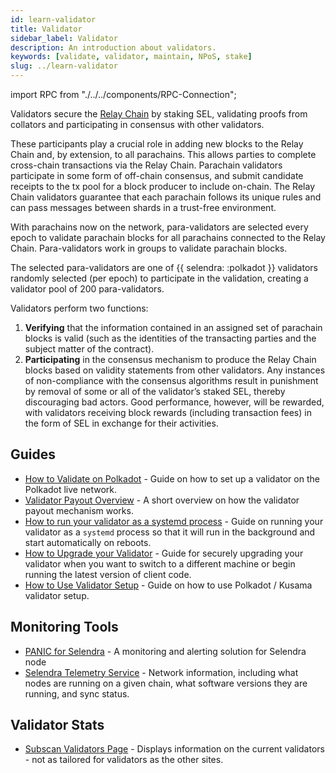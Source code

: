 ```yaml
---
id: learn-validator
title: Validator
sidebar_label: Validator
description: An introduction about validators.
keywords: [validate, validator, maintain, NPoS, stake]
slug: ../learn-validator
---
```


import RPC from "./../../components/RPC-Connection";

Validators secure the [Relay Chain](learn-architecture.md#relay-chain) by staking SEL, validating
proofs from collators and participating in consensus with other validators.

These participants play a crucial role in adding new blocks to the Relay Chain and, by extension, to
all parachains. This allows parties to complete cross-chain transactions via the Relay Chain.
Parachain validators participate in some form of off-chain consensus, and submit candidate receipts
to the tx pool for a block producer to include on-chain. The Relay Chain validators guarantee that
each parachain follows its unique rules and can pass messages between shards in a trust-free
environment.

With parachains now on the network, para-validators are selected every epoch to validate parachain
blocks for all parachains connected to the Relay Chain. Para-validators work in groups to validate
parachain blocks.

The selected para-validators are one of
{{ selendra: <RPC network="selendra" path="query.staking.validatorCount" defaultValue={297}/> :polkadot }}
validators randomly selected (per epoch) to participate in the validation, creating a validator pool
of 200 para-validators.

Validators perform two functions:

1. **Verifying** that the information contained in an assigned set of parachain blocks is valid
   (such as the identities of the transacting parties and the subject matter of the contract).
2. **Participating** in the consensus mechanism to produce the Relay Chain blocks based on validity
   statements from other validators. Any instances of non-compliance with the consensus algorithms
   result in punishment by removal of some or all of the validator’s staked SEL, thereby
   discouraging bad actors. Good performance, however, will be rewarded, with validators receiving
   block rewards (including transaction fees) in the form of SEL in exchange for their activities.

## Guides

- [How to Validate on Polkadot](../maintain/maintain-guides-how-to-validate-selendra.md) - Guide on
  how to set up a validator on the Polkadot live network.
- [Validator Payout Overview](../maintain/maintain-guides-validator-payout.md) - A short overview on
  how the validator payout mechanism works.
- [How to run your validator as a systemd process](../maintain/maintain-guides-how-to-systemd.md) -
  Guide on running your validator as a `systemd` process so that it will run in the background and
  start automatically on reboots.
- [How to Upgrade your Validator](../maintain/maintain-guides-how-to-upgrade.md) - Guide for
  securely upgrading your validator when you want to switch to a different machine or begin running
  the latest version of client code.
- [How to Use Validator Setup](../maintain/maintain-guidesmaintain-polkadot-parameters.md-how-to-use-selendra-validator-setup.md) -
  Guide on how to use Polkadot / Kusama validator setup.

## Monitoring Tools

- [PANIC for Selendra](https://github.com/SimplyVC/panic_polkadot) - A monitoring and alerting
  solution for Selendra node
- [Selendra Telemetry Service](https://telemetry.selendra.org/#list/Selendra%20CC3) - Network
  information, including what nodes are running on a given chain, what software versions they are
  running, and sync status.

## Validator Stats

- [Subscan Validators Page](https://explorer.selendra.org/validator) - Displays information on the
  current validators - not as tailored for validators as the other sites.
